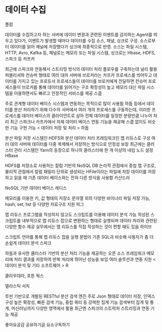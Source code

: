 # 데이터 수집 
플럼

데이터를 수집하고자 하는 서버에 데이터 변경과 관련된 이벤트를 감지하는 Agent를 띄우고 있다가, 이벤트가 발생할 때마다 데이터를 수집
소스, 채널, 싱크로 구성. 소스로부터 데이터를 읽어 채널에 저장했다가 싱크에 최종적으로 반영.
소스는 파일 시스템, HTTP, Avro, Kafka 등, 채널로는 메모리 또는 파일 시스템, 싱크로는 Hbase, HDFS, 스파크 등
카프카

최근에 스파크와 연동해서 스트리밍 방식의 데이터 처리 플로우를 구축하는데 널리 활용
퍼블리셔와 컨슈머 형태로 여러 대의 서버에 브로커라는 카프카 프로세스를 띄어두고 데이터를 가지고 있는 프로듀서 프로세스들이 데이터를 브로커에게 전달하면 컨슈머 프로세스들이 브로커를 통해 데이터를 읽어가는 구조
확장성이 높고 메모리 대신 파일 시스템을 이용하면서도 빠르고 안정적인 서비스를 제공
스쿱

주로 관계형 데이터 베이스 시스템과 연동하는 목적으로 많이 사용됨
하둡 등에서 데이터를 분산 처리하기 위해 다수의 서버에서 여러 개의 프로세스를 구동하는데, 이러한 프로세스를 데이터 베이스의 클라이언트로 삼아 전체 데이터를 일정한 분량만큼 나누어 처리
최근 스파크나 카프카에서 자체 데이터 베이스 연동 기능을 제공해 스쿱 없이도 비슷한 기능 구현 가능
< 데이터 저장 및 처리 >
하둡

분산 파일 저장 시스템인 HDFS와 분산 데이터 처리 프레임워크인 맵 리듀스로 구성
여러 대의 서버에 데이터를 다중 복제해서 저장하는 방식으로 안정성 보장
최근에는 클러스터 관리 시스템인 Yarn의 등장으로 하나의 클러스터에 한 개 이상의 네임 노드 설정
HBase

HDFS를 저장소로 사용하는 칼럼 기반의 NoSQL DB
논리적 관점에서 중첩 맵 구조로, 물리적 관점에서 칼럼 패밀리 단위로 생성되는 HFile이라는 파일에 저장
데이터를 저장하고 읽을 때 기존 데이터 베이스와는 전혀 다른 방식을 사용함
카산드라

NoSQL 기반 데이터 베이스
레디스

메모리를 이용한 키, 값 형태의 저장소
문자열 외의 다양한 바이너리 파일 저장 가능, hash, set, list 등 다양한 자료구조 지원
피그

맵 리듀스 프로그램을 작성하지 않고도 스크립트를 이용해 데이터 분석 가능
작성된 스크립트를 내부적으로 맵 리듀스 잡으로 변환하는 형태로 실행되며 데이터 처리와 관련된 다양한 함수 제공
실무에서는 맵 리듀스를 직접 작성하는 것이 편할 때도 있음
하이브

스크립트 언어를 통해 맵 리듀스 잡을 실행
문법이 기존 SQL과 비슷해 사용자가 좀 더 손쉽게 데이터 분석
스파크

하둡과 유사한 클러스터 기반의 분산 처리 기능을 제공하는 오픈 소스 프레임워크
메모리에 처리 결과를 저장하여 반복 처리에 뛰어난 성능을 보임
여러 솔루션과 연동 지원
< 데이터 분석 및 기타 소프트웨어 >
R

클라우데라, 호튼 웍스

엘라스틱 서치

루씬 기반으로 개발된 RESTful 분산 검색 엔진
주로 Json 형태로 데이터 저장, 인덱스 구성
높은 확장성, 빠른 검색 기능, 중첩 쿼리 등 강력한 집계 기능
검색부터 집계 및 통계, 머신러닝까지 다양한 영역에서 활용
최근엔 스파크의 스트럭처 스트리밍과 연동 기능 제공

좋아요공감
공유하기글 요소구독하기
